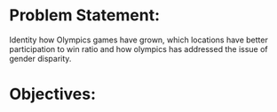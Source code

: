 # Problem Statement:
Identity how Olympics games have grown, which locations have better participation to win ratio and how olympics has addressed the issue of gender disparity.

# Objectives:
